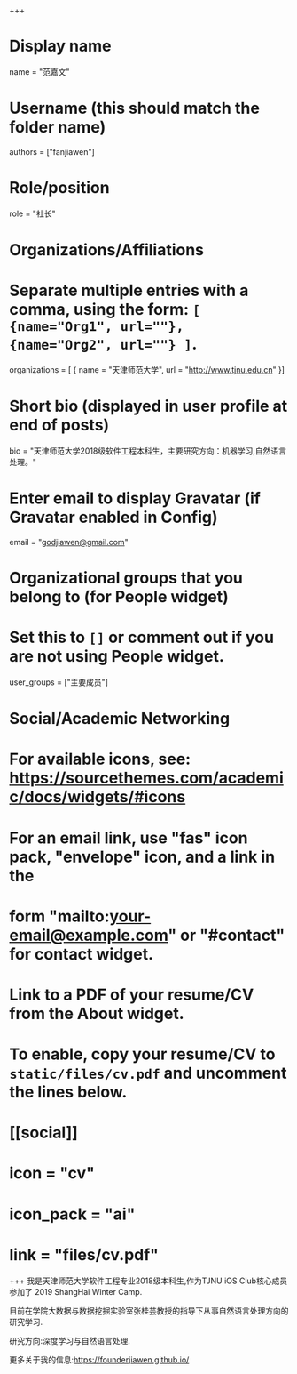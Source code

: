 +++

# Display name

name = "范嘉文"

# Username (this should match the folder name)

authors = ["fanjiawen"]

# Role/position

role = "社长"

# Organizations/Affiliations

#   Separate multiple entries with a comma, using the form: `[ {name="Org1", url=""}, {name="Org2", url=""} ]`.

organizations = [ { name = "天津师范大学", url = "http://www.tjnu.edu.cn" }]

# Short bio (displayed in user profile at end of posts)

bio = "天津师范大学2018级软件工程本科生，主要研究方向：机器学习,自然语言处理。"

# Enter email to display Gravatar (if Gravatar enabled in Config)

email = "godjiawen@gmail.com"

# Organizational groups that you belong to (for People widget)

#   Set this to `[]` or comment out if you are not using People widget.

user_groups = ["主要成员"]

# Social/Academic Networking

# For available icons, see: https://sourcethemes.com/academic/docs/widgets/#icons

#   For an email link, use "fas" icon pack, "envelope" icon, and a link in the

#   form "mailto:your-email@example.com" or "#contact" for contact widget.

# Link to a PDF of your resume/CV from the About widget.

# To enable, copy your resume/CV to `static/files/cv.pdf` and uncomment the lines below.

# [[social]]

#   icon = "cv"

#   icon_pack = "ai"

#   link = "files/cv.pdf"

+++
我是天津师范大学软件工程专业2018级本科生,作为TJNU iOS Club核心成员参加了 2019 ShangHai Winter Camp. 

目前在学院大数据与数据挖掘实验室张桂芸教授的指导下从事自然语言处理方向的研究学习.

研究方向:深度学习与自然语言处理.

更多关于我的信息:https://founderjiawen.github.io/
